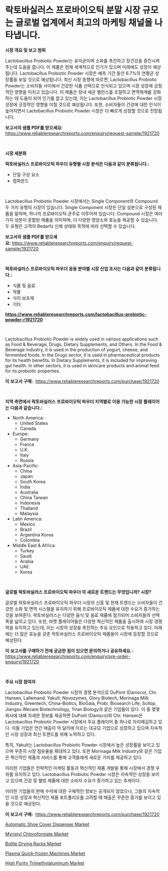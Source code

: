 <p><h1>락토바실러스 프로바이오틱 분말 시장 규모는 글로벌 업계에서 최고의 마케팅 채널을 나타냅니다.</h1></p><p><strong>시장 개요 및 보고 범위</strong></p>
<p><p>Lactobacillus Probiotic Powder는 유익균이며 소화를 촉진하고 장건강을 증진시켜 주는데 도움을 줍니다. 이 제품은 현재 세계적으로 인기가 있으며 미래에도 성장이 예상됩니다. Lactobacillus Probiotic Powder 시장은 예측 기간 동안 6.7%의 연평균 성장률을 보일 것으로 예상됩니다. 최신 시장 동향에 따르면, Lactobacillus Probiotic Powder는 소비자들 사이에서 건강한 식품 선택으로 인식되고 있으며 시장 성장에 긍정적인 영향을 미치고 있습니다. 이 제품은 장내 세균 밸런스를 조절하고 면역체계를 강화하는 데 도움이 되어 인기를 끌고 있는데, 이는 Lactobacillus Probiotic Powder 시장 성장에 긍정적인 영향을 미칠 것으로 예상됩니다. 또한, 소비자들이 건강에 대한 인식이 높아지면서 Lactobacillus Probiotic Powder 시장은 더 빠르게 성장할 것으로 전망됩니다.</p></p>
<p><strong>보고서의 샘플 PDF를 받으세요:</strong> <a href="https://www.reliableresearchreports.com/enquiry/request-sample/1921720">https://www.reliableresearchreports.com/enquiry/request-sample/1921720</a></p>
<p>&nbsp;</p>
<p><strong>시장 세분화</strong></p>
<p><strong>락토바실러스 프로바이오틱 파우더 유형별 시장 분석은 다음과 같이 분류됩니다.:</strong></p>
<p><ul><li>단일 구성 요소</li><li>컴파운드</li></ul></p>
<p>&nbsp;</p>
<p><p>Lactobacillus Probiotic Powder 시장에서는 Single Component와 Compound 두 가지 유형의 시장이 있습니다. Single Component 시장은 단일 성분으로 구성된 제품을 말하며, 하나의 프로바이오틱 균주로 이루어져 있습니다. Compound 시장은 여러 가지 성분이 혼합된 제품을 의미하며, 더 다양한 영양소와 효능을 제공할 수 있습니다. 두 유형은 고객의 Bedarfz 신체 상태와 목적에 따라 선택할 수 있습니다.</p></p>
<p><strong>보고서의 샘플 PDF를 받으세요:</strong>&nbsp;<a href="https://www.reliableresearchreports.com/enquiry/request-sample/1921720">https://www.reliableresearchreports.com/enquiry/request-sample/1921720</a></p>
<p>&nbsp;</p>
<p><strong> 락토바실러스 프로바이오틱 파우더 응용 분야별 시장 산업 조사는 다음과 같이 분류됩니다.:</strong></p>
<p><ul><li>식품 및 음료</li><li>약물</li><li>식이 보조제</li><li>기타</li></ul></p>
<p><strong><a href="https://www.reliableresearchreports.com/lactobacillus-probiotic-powder-r1921720">https://www.reliableresearchreports.com/lactobacillus-probiotic-powder-r1921720</a></strong></p>
<p>&nbsp;</p>
<p><p>Lactobacillus Probiotic Powder is widely used in various applications such as Food & Beverage, Drugs, Dietary Supplements, and Others. In the Food & Beverage industry, it is used in the production of yogurt, cheese, and fermented foods. In the Drugs sector, it is used in pharmaceutical products for its health benefits. In Dietary Supplements, it is included for improving gut health. In other sectors, it is used in skincare products and animal feed for its probiotic properties.</p></p>
<p><strong>이 보고서 구매:</strong>&nbsp; <a href="https://www.reliableresearchreports.com/purchase/1921720">https://www.reliableresearchreports.com/purchase/1921720</a></p>
<p>&nbsp;</p>
<p><strong>지역 측면에서 락토바실러스 프로바이오틱 파우더 지역별로 이용 가능한 시장 플레이어는 다음과 같습니다.:</strong></p>
<p><ul>
    <li>
        North America:
        <ul>
            <li>United States</li>
            <li>Canada</li>
        </ul>
    </li>
    <li>
        Europe:
        <ul>
            <li>Germany</li>
            <li>France</li>
            <li>U.K.</li>
            <li>Italy</li>
            <li>Russia</li>
        </ul>
    </li>
    <li>
        Asia-Pacific:
        <ul>
            <li>China</li>
            <li>Japan</li>
            <li>South Korea</li>
            <li>India</li>
            <li>Australia</li>
            <li>China Taiwan</li>
            <li>Indonesia</li>
            <li>Thailand</li>
            <li>Malaysia</li>
        </ul>
    </li>
    <li>
        Latin America:
        <ul>
            <li>Mexico</li>
            <li>Brazil</li>
            <li>Argentina Korea</li>
            <li>Colombia</li>
        </ul>
    </li>
    <li>
        Middle East & Africa:
        <ul>
            <li>Turkey</li>
            <li>Saudi</li>
            <li>Arabia</li>
            <li>UAE</li>
            <li>Korea</li>
        </ul>
    </li>
    </ul></p>
<p>&nbsp;</p>
<p><strong>글로벌 락토바실러스 프로바이오틱 파우더 의 새로운 트렌드는 무엇입니까? 시장?</strong></p>
<p><p>글로벌 락토바실러스 프로바이오틱 파우더 시장의 신흥 및 현재 트렌드는 소비자들이 건강한 소화 및 면역 시스템을 유지하기 위해 프로바이오틱 제품에 대한 수요가 증가하는 것을 보여준다. 락토바실러스는 다양한 음식 및 음료 제품에 첨가되어 소비자들의 선택 폭을 넓히고 있다. 또한, 마켓 플레이어들은 다양한 혁신적인 제품을 출시하여 시장 경쟁력을 유지하고 있는데, 이는 시장의 성장을 촉진하는 주요 요인으로 작용하고 있다. 미래에는 더 많은 효능을 갖춘 락토바실러스 프로바이오틱 제품들이 시장에 등장할 것으로 예상된다.</p></p>
<p><strong>이 보고서를 구매하기 전에 궁금한 점이 있으면 문의하거나 공유하세요.</strong>- <a href="https://www.reliableresearchreports.com/enquiry/pre-order-enquiry/1921720">https://www.reliableresearchreports.com/enquiry/pre-order-enquiry/1921720</a></p>
<p>&nbsp;</p>
<p><strong>주요 시장 참여자</strong></p>
<p><p>Lactobacillus Probiotic Powder 시장의 경쟁 분석으로 DuPont (Danisco), Chr. Hansen, Lallemand, Yakult, Novozymes, Glory Biotech, Morinaga Milk Industry, Greentech, China-Biotics, BioGaia, Probi, Biosearch Life, Scitop, Jiangsu Wecare Biotechnology, Yiran Biology과 같은 기업들이 있다. 이 중 몇몇 회사에 대해 자세한 정보를 제공하면 DuPont (Danisco)와 Chr. Hansen은 Lactobacillus Probiotic Powder 시장에서 주요 플레이어 중 하나로 자리매김하고 있다. 이들 기업은 연간 매출이 억 달러에 이르는 대규모 기업으로 성장하고 있으며 지속적인 시장 성장과 최신 트렌드를 위해 노력하고 있다.</p><p>특히, Yakult는 Lactobacillus Probiotic Powder 시장에서 높은 성장률을 보이고 있으며 꾸준히 시장 점유율을 확대하고 있다. 또한 Morinaga Milk Industry와 같은 기업은 혁신적인 제품과 서비스를 통해 고객들에게 새로운 가치를 제공하고 있다. </p><p>이러한 기업들은 전략적인 마케팅 활동과 혁신적인 제품 개발을 통해 시장에서 경쟁 우위를 유지하고 있다. Lactobacillus Probiotic Powder 시장은 지속적인 성장을 보이고 있으며 건강 및 웰빙 제품에 대한 소비자 수요가 증가하고 있는 추세이다.</p><p>이러한 기업들의 판매 수익에 대한 구체적인 정보는 공개되지 않았으나, 그들의 지속적인 시장 성장과 혁신적인 제품 포트폴리오를 고려할 때 매출은 꾸준한 증가를 보이고 있을 것으로 예상된다.</p></p>
<p><strong>이 보고서 구매:</strong>&nbsp;&nbsp;<a href="https://www.reliableresearchreports.com/purchase/1921720">https://www.reliableresearchreports.com/purchase/1921720</a></p>
<p><p><a href="https://github.com/julyju69/Market-Research-Report-List-3/blob/main/automatic-shoe-cover-dispenser-market.md">Automatic Shoe Cover Dispenser Market</a></p><p><a href="https://issuu.com/reportprime-2/docs/myristyl-chloroformate-market-size-2030.pptx">Myristyl Chloroformate Market</a></p><p><a href="https://github.com/nathandecarvalho/Market-Research-Report-List-3/blob/main/bottle-drying-racks-market.md">Bottle Drying Racks Market</a></p><p><a href="https://view.publitas.com/reportprime-1/plasma-quick-frozen-machines-market-size-reveals-the-best-marketing-channels-in-global-industry/">Plasma Quick-frozen Machines Market</a></p><p><a href="https://gentle-editor-9db.notion.site/High-Purity-Trimethylaluminum-Market-Insights-into-Market-CAGR-Market-Trends-and-Growth-Strategie-e7e738f779474e78a9074c7e30d6328d">High Purity Trimethylaluminum Market</a></p></p>